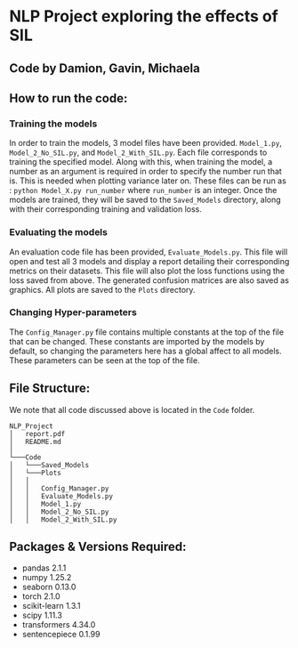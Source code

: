 # NLP Project exploring the effects of SIL  
## Code by Damion, Gavin, Michaela 

## How to run the code:
### Training the models
In order to train the models, 3 model files have been provided. `Model_1.py`, `Model_2_No_SIL.py`, and `Model_2_With_SIL.py`. Each file corresponds to training the specified model. Along with this, when training the model, a number as an argument is required in order to specify the number run that is. This is needed when plotting variance later on. These files can be run as : `python Model_X.py run_number` where `run_number` is an integer. 
Once the models are trained, they will be saved to the `Saved_Models` directory, along with their corresponding training and validation loss. 

### Evaluating the models
An evaluation code file has been provided, `Evaluate_Models.py`. This file will open and test all 3 models and display a report detailing their corresponding metrics on their datasets. This file will also plot the loss functions using the loss saved from above. The generated confusion matrices are also saved as graphics. All plots are saved to the `Plots` directory. 

### Changing Hyper-parameters
The `Config_Manager.py` file contains multiple constants at the top of the file that can be changed. These constants are imported by the models by default, so changing the parameters here has a global affect to all models. These parameters can be seen at the top of the file. 

## File Structure: 
We note that all code discussed above is located in the `Code` folder. 
```
NLP_Project
│   report.pdf
│   README.md
│
└───Code
│   └───Saved_Models
│   └───Plots
│   │
│   │   Config_Manager.py
│   │   Evaluate_Models.py
│   │   Model_1.py
│   │   Model_2_No_SIL.py
│   │   Model_2_With_SIL.py
```

## Packages & Versions Required:  
 - pandas 2.1.1
 - numpy 1.25.2
 - seaborn 0.13.0
 - torch 2.1.0
 - scikit-learn 1.3.1
 - scipy 1.11.3
 - transformers 4.34.0
 - sentencepiece 0.1.99
